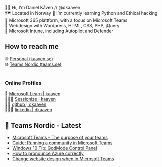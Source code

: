 🧔🏼 Hi, I’m Daniel Kåven // @dkaaven <br>
🗺️ Located in Norway
🌱 I’m currently learning Python and Ethical hacking<br>
🥇 Microsoft 365 plattform, with a focus on Microsoft Teams<br>
🥈 Webdesign with Wordpress, HTML, CSS, PHP, jQuery <br>
🥉 Microsoft Intune, including Autopilot and Defender <br>

## How to reach me
🌐 [Personal (kaaven.se)](https://kaaven.se) <br>
🌐 [Teams Nordic (teams.se)](https://teams.se) <br>
 <br>
### Online Profiles
📖 [Microsoft Learn | kaaven](https://docs.microsoft.com/nb-no/users/kaaven/) <br>
🧑🏼‍🏫 [Sessionize | kaaven](https://sessionize.com/kaaven) <br>
👨‍💻 [github | dkaaven](https://github.com/dkaaven) <br>
👨🏼‍💼 [linkedin | dkaaven](https://linkedin.com/in/dkaaven) <br>


## 📰 Teams Nordic - Latest
<!-- BLOG-POST-LIST:START -->
- [Microsoft Teams – The purpose of your teams](https://teams.se/microsoft-teams-the-purpose-of-your-teams/)
- [Guide: Running a community in Microsoft Teams](https://teams.se/guide-running-a-community-in-microsoft-teams/)
- [Windows 10 Tip: GodMode Control Panel](https://teams.se/windows-10-tip-godmode-control-panel/)
- [How to pronounce Azure correctly](https://teams.se/how-to-pronounce-azure-correctly/)
- [Change website design when in Microsoft Teams](https://teams.se/change-website-design-when-in-microsoft-teams/)
<!-- BLOG-POST-LIST:END -->



